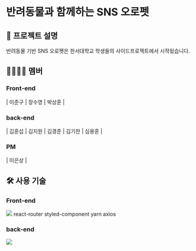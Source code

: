 # **반려동물**과 함께하는 SNS **오로펫**
## :bookmark_tabs: 프로젝트 설명
반려동물 기반 SNS 오로펫은 한서대학교 학생들의 사이드프로젝트에서 시작됬습니다.

## :family_man_woman_girl_boy: 멤버
### Front-end
| 이준구 | 장수영 | 박상훈 |
### back-end
| 김훈섭 | 김지원 | 김경준 | 김기찬 | 심용훈 |
### PM
| 이은상 |
## :hammer_and_wrench: 사용 기술
### Front-end
<img src="https://img.shields.io/badge/React-61DAFB?style=flat-square&logo=react&logoColor=white"/>
react-router
styled-component
yarn
axios

### back-end
<img src="https://img.shields.io/badge/Django-092E20?style=flat-square&logo=django&logoColor=white"/>
